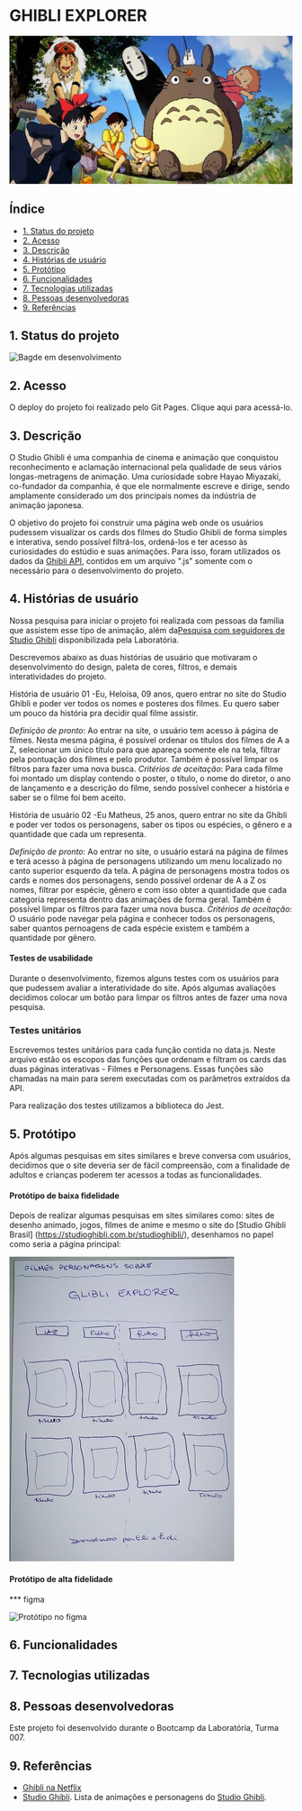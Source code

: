 # GHIBLI EXPLORER

![imagemghibli](src/img/studio-ghibli.jpg)

## Índice

- [1. Status do projeto](#1-status-do-projeto)
- [2. Acesso](#2-acesso)
- [3. Descrição](#3-descricao)
- [4. Histórias de usuário](#4-historias-de-usuário)
- [5. Protótipo](#5-prototipo)
- [6. Funcionalidades](#6-funcionalidades)
- [7. Tecnologias utilizadas](#7-tecnologias-utilizadas)
- [8. Pessoas desenvolvedoras](#8-pessoas-desenvolvedoras)
- [9. Referências](#9-referencias)


## 1. Status do projeto

![Bagde em desenvolvimento](https://img.shields.io/badge/STATUS-EM%20DESENVOLVIMENTO-green) 

## 2. Acesso

O deploy do projeto foi realizado pelo Git Pages. Clique aqui para acessá-lo.

## 3. Descrição

O Studio Ghibli é uma companhia de cinema e animação que conquistou reconhecimento e aclamação internacional pela qualidade de seus vários longas-metragens de animação. Uma curiosidade sobre Hayao Miyazaki, co-fundador da companhia, é que ele normalmente escreve e dirige, sendo amplamente considerado um dos principais nomes da indústria de animação japonesa.

O objetivo do projeto foi construir uma página web onde os usuários pudessem visualizar os cards dos filmes do Studio Ghibli de forma simples e interativa, sendo possível filtrá-los, ordená-los e ter acesso às curiosidades do estúdio e suas animações. Para isso, foram utilizados os dados da [Ghibli API](https://ghibliapi.herokuapp.com/#section/Getting-Started), contidos em um arquivo ".js" somente com o necessário para o desenvolvimento do projeto.

## 4. Histórias de usuário

Nossa pesquisa para iniciar o projeto foi realizada com pessoas da família que assistem esse tipo de animação, além da[Pesquisa com seguidores de Studio Ghibli](src/data/ghibli/README.pt-BR.md) disponibilizada pela Laboratória.

Descrevemos abaixo as duas histórias de usuário que motivaram o desenvolvimento do design, paleta de cores, filtros, e demais interatividades do projeto.

História de usuário 01
-Eu, Heloísa, 09 anos, quero entrar no site do Studio Ghibli e poder ver todos os nomes e posteres dos filmes. Eu quero saber um pouco da história pra decidir qual filme assistir.

_Definição de pronto_: Ao entrar na site, o usuário tem acesso à página de filmes. Nesta mesma página, é possível ordenar os títulos dos filmes de A a Z, selecionar um único título para que apareça somente ele na tela, filtrar pela pontuação dos filmes e pelo produtor. Também é possível limpar os filtros para fazer uma nova busca.
_Critérios de aceitação_: Para cada filme foi montado um display contendo o poster, o título, o nome do diretor, o ano de lançamento e a descrição do filme, sendo possível conhecer a história e saber se o filme foi bem aceito.

História de usuário 02
-Eu Matheus, 25 anos,  quero entrar no site da Ghibli e poder ver todos os personagens, saber os tipos ou espécies, o gênero e a quantidade que cada um representa.

_Definição de pronto:_ Ao entrar no site, o usuário estará na página de filmes e terá acesso à página de personagens utilizando um menu localizado no canto superior esquerdo da tela. A página de personagens mostra todos os cards e nomes dos personagens, sendo possível ordenar de A a Z os nomes, filtrar por espécie, gênero e com isso obter a quantidade que cada categoria representa dentro das animações de forma geral. Também é possível limpar os filtros para fazer uma nova busca.
_Critérios de aceitação_: O usuário pode navegar pela página e conhecer todos os personagens, saber quantos pernoagens de cada espécie existem e também a quantidade por gênero.

#### Testes de usabilidade

Durante o desenvolvimento, fizemos alguns testes com os usuários para que pudessem avaliar a interatividade do site. Após algumas avaliações decidimos colocar um botão para limpar os filtros antes de fazer uma nova pesquisa.

### Testes unitários

Escrevemos testes unitários para cada função contida no data.js. Neste arquivo estão os escopos das funções que ordenam e filtram os cards das duas páginas interativas - Filmes e Personagens. Essas funções são chamadas na main para serem executadas com os parâmetros extraídos da API.

Para realização dos testes utilizamos a biblioteca do Jest.

## 5. Protótipo

Após algumas pesquisas em sites similares e breve conversa com usuários, decidimos que o site deveria ser de fácil compreensão, com a finalidade de adultos e crianças poderem ter acessos a todas as funcionalidades.

#### Protótipo de baixa fidelidade

Depois de realizar algumas pesquisas em sites similares como: sites de desenho animado, jogos, filmes de anime e mesmo o site do [Studio Ghibli Brasil] (https://studioghibli.com.br/studioghibli/), desenhamos no papel como seria a página principal:

![Desenho em papel do protótipo de baixa fidelidade](src/img/prototipo1.jpg)

#### Protótipo de alta fidelidade

*** figma


![Protótipo no figma]( )

## 6. Funcionalidades

## 7. Tecnologias utilizadas

## 8. Pessoas desenvolvedoras

Este projeto foi desenvolvido durante o Bootcamp da Laboratória, Turma 007.

## 9. Referências

- [Ghibli na Netflix](https://www.netflix.com/br/browse/genre/81227213)
- [Studio Ghibli](src/data/ghibli/ghibli.json).
  Lista de animações e personagens do [Studio Ghibli](https://ghiblicollection.com/).

